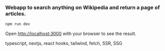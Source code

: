 ### Webapp to search anything on Wikipedia and return a page of articles.
```bash
npm run dev
```
Open [http://localhost:3000](http://localhost:3000) with your browser to see the result.

typescript, nextjs, react hooks, tailwind, fetch, SSR, SSG

